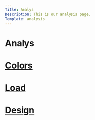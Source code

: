 ```yaml
---
Title: Analys
Description: This is our analysis page.
Template: analysis
---
```


Analys
=======================

<div class="analysis-container">
    <div class="analysis">
        <h1><a href="%base_url%?analysis/01_colors">Colors</a></h1>
    </div>
    <div class="analysis">
        <h1><a href="%base_url%?analysis/02_load">Load</a></h1>
    </div>
    <div class="analysis">
        <h1><a href="%base_url%?analysis/03_design">Design</a></h1>
    </div>
</div>

